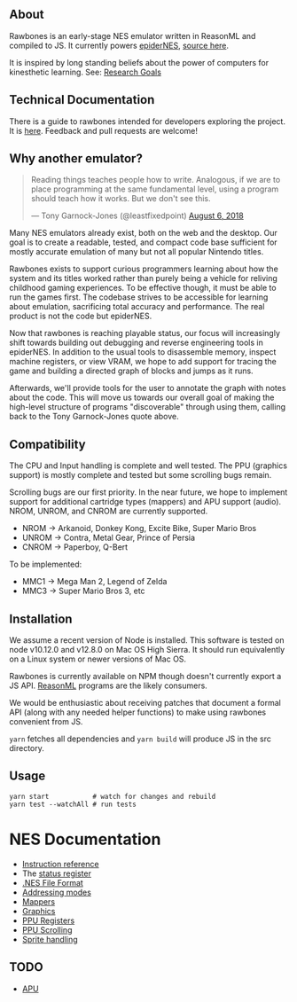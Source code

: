 ## About

Rawbones is an early-stage NES emulator written in ReasonML and compiled to JS.
It currently powers [epiderNES](https://kingcons.io/epiderNES), [source here][epi].

It is inspired by long standing beliefs about the power of computers for kinesthetic learning. See: [Research Goals](https://blog.kingcons.io/posts/Research-Goals.html)

[epi]: https://github.com/jamesdabbs/epiderNES

## Technical Documentation

There is a guide to rawbones intended for developers exploring the project. It is [here](https://github.com/kingcons/rawbones/tree/blob/master/OVERVIEW.md). Feedback and pull requests are welcome!

## Why another emulator?

<blockquote class="twitter-tweet" data-lang="en"><p lang="en" dir="ltr">Reading things teaches people how to write. Analogous, if we are to place programming at the same fundamental level, using a program should teach how it works. But we don&#39;t see this.</p>&mdash; Tony Garnock-Jones (@leastfixedpoint) <a href="https://twitter.com/leastfixedpoint/status/1026567416229314561?ref_src=twsrc%5Etfw">August 6, 2018</a></blockquote>

Many NES emulators already exist, both on the web and the desktop. Our goal is to create
a readable, tested, and compact code base sufficient for mostly accurate emulation of many but not all popular Nintendo titles.

Rawbones exists to support curious programmers learning about how the system and its titles worked rather than purely being a vehicle for reliving childhood gaming experiences. To be effective though, it must be able to run the games first. The codebase strives to be accessible for learning about emulation, sacrificing total accuracy and performance. The real product is not the code but epiderNES.

Now that rawbones is reaching playable status, our focus will increasingly shift towards building out debugging and reverse engineering tools in epiderNES. In addition to the usual tools to disassemble memory, inspect machine registers, or view VRAM, we hope to add support for tracing the game and building a directed graph of blocks and jumps as it runs.

Afterwards, we'll provide tools for the user to annotate the graph with notes about the code. This will move us towards our overall goal of making the high-level structure of programs "discoverable" through using them, calling back to the Tony Garnock-Jones quote above.

## Compatibility

The CPU and Input handling is complete and well tested.
The PPU (graphics support) is mostly complete and tested but some scrolling bugs remain.

Scrolling bugs are our first priority. In the near future, we hope to implement support for additional cartridge types (mappers) and APU support (audio). NROM, UNROM, and CNROM are currently supported.

* NROM -> Arkanoid, Donkey Kong, Excite Bike, Super Mario Bros
* UNROM -> Contra, Metal Gear, Prince of Persia
* CNROM -> Paperboy, Q-Bert

To be implemented:

* MMC1 -> Mega Man 2, Legend of Zelda
* MMC3 -> Super Mario Bros 3, etc

## Installation

We assume a recent version of Node is installed.
This software is tested on node v10.12.0 and v12.8.0 on Mac OS High Sierra.
It should run equivalently on a Linux system or newer versions of Mac OS.

Rawbones is currently available on NPM though doesn't currently export a JS API.
[ReasonML](https://reasonml.github.io/) programs are the likely consumers.

We would be enthusiastic about receiving patches that document a formal API
(along with any needed helper functions) to make using rawbones convenient from JS.

`yarn` fetches all dependencies and `yarn build` will produce JS in the src directory.

## Usage

```
yarn start           # watch for changes and rebuild
yarn test --watchAll # run tests
```

# NES Documentation

* [Instruction reference](https://www.masswerk.at/6502/6502_instruction_set.html)
* The [status register](https://wiki.nesdev.com/w/index.php/Status_flags)
* [.NES File Format](http://fms.komkon.org/EMUL8/NES.html#LABM)
* [Addressing modes](http://www.emulator101.com/6502-addressing-modes.html)
* [Mappers](http://tuxnes.sourceforge.net/nesmapper.txt)
* [Graphics](https://opcode-defined.quora.com/How-NES-Graphics-Work-Pattern-tables)
* [PPU Registers](https://wiki.nesdev.com/w/index.php/PPU_registers#Summary)
* [PPU Scrolling](https://wiki.nesdev.com/w/index.php/PPU_scrolling#The_common_case)
* [Sprite handling](https://wiki.nesdev.com/w/index.php?title=PPU_OAM)

## TODO

* [APU](https://wiki.nesdev.com/w/index.php/APU)

